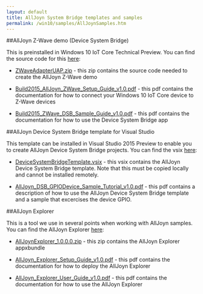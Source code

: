 ```yaml
---
layout: default
title: AllJoyn System Bridge templates and samples
permalink: /win10/samples/AllJoynSamples.htm
---
```


<div class="container" markdown="1">

##AllJoyn Z-Wave demo (Device System Bridge)

This is preinstalled in Windows 10 IoT Core Technical Preview.  You can find the source code for this [here](https://github.com/ms-iot/samples/tree/develop/AllJoyn/AllJoynZWaveDemo):

* [ZWaveAdapterUAP.zip](https://github.com/ms-iot/samples/blob/develop/AllJoyn/AllJoynZWaveDemo/ZWaveAdapterUAP.zip?raw=true) - this zip contains the source code needed to create the AllJoyn Z-Wave demo

* [Build2015_AllJoyn_ZWave_Setup_Guide_v1.0.pdf](https://github.com/ms-iot/samples/blob/develop/AllJoyn/AllJoynZWaveDemo/Build2015_AllJoyn_ZWave_Setup_Guide_v1.0.pdf?raw=true) - this pdf contains the documentation for how to connect your Windows 10 IoT Core device to Z-Wave devices

* [Build2015_ZWave_DSB_Sample_Guide_v1.0.pdf](https://github.com/ms-iot/samples/blob/develop/AllJoyn/AllJoynZWaveDemo/Build2015_ZWave_DSB_Sample_Guide_v1.0.pdf?raw=true) - this pdf contains the documentation for how to use the Device System Bridge app


##AllJoyn Device System Bridge template for Visual Studio

This template can be installed in Visual Studio 2015 Preview to enable you to create AllJoyn Device System Bridge projects.  You can find the vsix [here](https://github.com/ms-iot/samples/tree/develop/AllJoyn/AllJoynDSBGuide):

* [DeviceSystemBridgeTemplate.vsix](https://github.com/ms-iot/samples/tree/develop/AllJoyn/AllJoynDSBGuide) - this vsix contains the AllJoyn Device System Bridge template.  Note that this must be copied locally and cannot be installed remotely.

* [AllJoyn_DSB_GPIODevice_Sample_Tutorial_v1.0.pdf](https://github.com/ms-iot/samples/blob/develop/AllJoyn/AllJoynDSBGuide/AllJoyn_DSB_GPIODevice_Sample_Tutorial_v1.0.pdf?raw=true) - this pdf contains a description of how to use the AllJoyn Device System Bridge template and a sample that excercises the device GPIO.

##AllJoyn Explorer

This is a tool we use in several points when working with AllJoyn samples.  You can find the AllJoyn Explorer [here](https://github.com/ms-iot/samples/tree/develop/AllJoyn/AllJoynExplorer):

* [AllJoynExplorer_1.0.0.0.zip](https://github.com/ms-iot/samples/blob/develop/AllJoyn/AllJoynExplorer/AllJoynExplorer_1.0.0.0.zip?raw=true) - this zip contains the AllJoyn Explorer appxbundle

* [AllJoyn_Explorer_Setup_Guide_v1.0.pdf](https://github.com/ms-iot/samples/blob/develop/AllJoyn/AllJoynExplorer/AllJoyn_Explorer_Setup_Guide_v1.0.pdf?raw=true) - this pdf contains the documentation for how to deploy the AllJoyn Explorer

* [AllJoyn_Explorer_User_Guide_v1.0.pdf](https://github.com/ms-iot/samples/blob/develop/AllJoyn/AllJoynExplorer/AllJoyn_Explorer_User_Guide_v1.0.pdf?raw=true) - this pdf contains the documentation for how to use the AllJoyn Explorer

</div>

